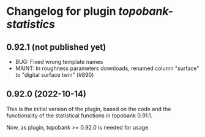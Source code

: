 # Changelog for plugin *topobank-statistics*

## 0.92.1 (not published yet)

- BUG: Fixed wrong template names
- MAINT: In roughness parameters downloads, renamed
  column "surface" to "digital surface twin" (#890)

## 0.92.0 (2022-10-14)

This is the initial version of the plugin, based on
the code and the functionality of the statistical
functions in topobank 0.91.1.

Now, as plugin, topobank >= 0.92.0 is needed for usage.
